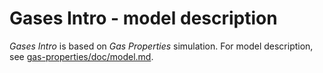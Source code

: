# Gases Intro - model description

_Gases Intro_ is based on _Gas Properties_ simulation.
For model description, see [gas-properties/doc/model.md](https://github.com/phetsims/gas-properties/blob/master/doc/model.md).
